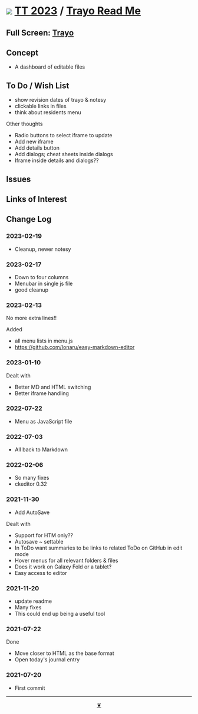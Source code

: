# [![](https://pushme-pullyou.github.io/assets/svg/mark-github.svg )](https://github.com/theo-armour/2023/ "Source code on GitHub" ) [TT 2023]( https://theo-armour.github.io/2023/ "Home page" ) / [Trayo Read Me]( https://github.com/theo-armour/2023/tree/master/apps/trayo )


<!--@@@
<div class=iframe-resize ><iframe src=https://theo-armour.github.io/2023/apps/trayo/ height=100% width=100% ></iframe></div>
_"Trayo" in a resizable window. One finger to rotate. Two to zoom._
@@@-->

## Full Screen: [Trayo]( https://theo-armour.github.io/2023/apps/trayo/ )


## Concept

* A dashboard of editable files

## To Do / Wish List

* show revision dates of trayo & notesy
* clickable links in files
* think about residents menu

Other thoughts

* Radio buttons to select iframe to update
* Add new iframe
* Add details button
* Add dialogs; cheat sheets inside dialogs
* Iframe inside details and dialogs??

## Issues


## Links of Interest


## Change Log

### 2023-02-19

* Cleanup, newer notesy

### 2023-02-17

* Down to four columns
* Menubar in single js file
* good cleanup

### 2023-02-13

No more extra lines!!

Added
* all menu lists in menu.js
* https://github.com/Ionaru/easy-markdown-editor

### 2023-01-10

Dealt with
* Better MD and HTML switching
* Better iframe handling

### 2022-07-22

* Menu as JavaScript file

### 2022-07-03

* All back to Markdown

### 2022-02-06

* So many fixes
* ckeditor 0.32

### 2021-11-30

* Add AutoSave

Dealt with

* Support for HTM only??
* Autosave ~ settable
* In ToDo want summaries to be links to related ToDo on GitHub in edit mode
* Hover menus for all relevant folders & files
* Does it work on Galaxy Fold or a tablet?
* Easy access to editor

### 2021-11-20

* update readme
* Many fixes
* This could end up being a useful tool

### 2021-07-22

Done
* Move closer to HTML as the base format
* Open today's journal entry
### 2021-07-20

* First commit


***

<center title="Hello! Click me to go up to the top" ><a class=aDingbat href=javascript:window.scrollTo(0,0);> ❦ </a></center>
